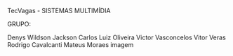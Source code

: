 TecVagas - SISTEMAS MULTIMÍDIA 

GRUPO:

Denys Wildson 
Jackson Carlos 
Luiz Oliveira 
Victor Vasconcelos 
Vitor Veras 
Rodrigo Cavalcanti 
Mateus Moraes imagem

